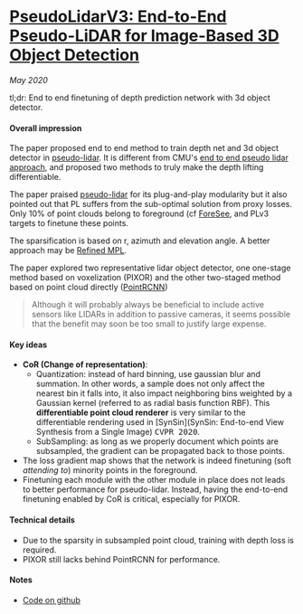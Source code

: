 # [PseudoLidarV3: End-to-End Pseudo-LiDAR for Image-Based 3D Object Detection](https://arxiv.org/abs/2004.03080)

_May 2020_

tl;dr: End to end finetuning of depth prediction network with 3d object detector.

#### Overall impression
The paper proposed end to end method to train depth net and 3d object detector in [pseudo-lidar](pseudo_lidar.md). It is different from CMU's [end to end pseudo lidar approach](pseudo_lidar_e2e.md), and proposed two methods to truly make the depth lifting differentiable.

The paper praised [pseudo-lidar](pseudo_lidar.md) for its plug-and-play modularity but it also pointed out that PL suffers from the sub-optimal solution from proxy losses. Only 10% of point clouds belong to foreground (cf [ForeSee](foresee_mono3dod.md), and PLv3 targets to finetune these points.

The sparsification is based on r, azimuth and elevation angle. A better approach may be [Refined MPL](refined_mpl.md).

The paper explored two representative lidar object detector, one one-stage method based on voxelization (PIXOR) and the other two-staged method based on point cloud directly ([PointRCNN](point_rcnn.md))

> Although it will probably always be beneficial to include active sensors like LIDARs in addition to passive cameras, it seems possible that the benefit may soon be too small to justify large expense.

#### Key ideas
- **CoR (Change of representation)**:
	- Quantization: instead of hard binning, use gaussian blur and summation. In other words, a sample does not only affect the nearest bin it falls into, it also impact neighboring bins weighted by a Gaussian kernel (referred to as radial basis function RBF). This **differentiable point cloud renderer** is very similar to the differentiable rendering used in [SynSin](SynSin: End-to-end View Synthesis from a Single Image) <kbd>CVPR 2020</kbd>.
	- SubSampling: as long as we properly document which points are subsampled, the gradient can be propagated back to those points.
- The loss gradient map shows that the network is indeed finetuning (soft *attending to*) minority points in the foreground. 
- Finetuning each module with the other module in place does not leads to better performance for pseudo-lidar. Instead, having the end-to-end finetuning enabled by CoR is critical, especially for PIXOR. 

#### Technical details
- Due to the sparsity in subsampled point cloud, training with depth loss is required. 
- PIXOR still lacks behind PointRCNN for performance.

#### Notes
- [Code on github](https://github.com/mileyan/pseudo-LiDAR_e2e)

